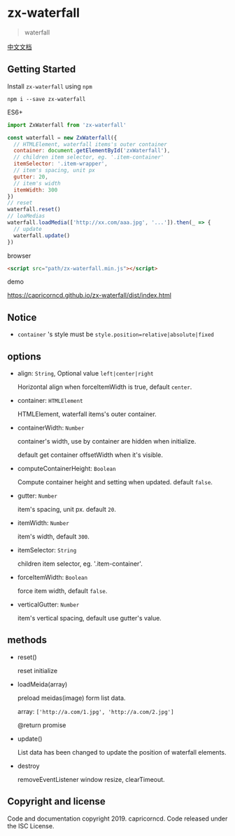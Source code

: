 # zx-waterfall

> waterfall

[中文文档](./docs/cn.md)

## Getting Started

Install `zx-waterfall` using `npm`

```
npm i --save zx-waterfall
```

ES6+

```javascript
import ZxWaterfall from 'zx-waterfall'

const waterfall = new ZxWaterfall({
  // HTMLElement, waterfall items's outer container
  container: document.getElementById('zxWaterfall'),
  // children item selector, eg. '.item-container'
  itemSelector: '.item-wrapper',
  // item's spacing, unit px
  gutter: 20,
  // item's width
  itemWidth: 300
})
// reset
waterfall.reset()
// loaMedias
waterfall.loadMedia(['http://xx.com/aaa.jpg', '...']).then(_ => {
  // update
  waterfall.update()
})
```

browser

```html
<script src="path/zx-waterfall.min.js"></script>
```

demo

https://capricorncd.github.io/zx-waterfall/dist/index.html

## Notice

* `container` 's style must be `style.position=relative|absolute|fixed`

## options

* align: `String`, Optional value `left|center|right`

  Horizontal align when forceItemWidth is true, default `center`.


* container: `HTMLElement`

  HTMLElement, waterfall items's outer container.


* containerWidth: `Number`

  container's width, use by container are hidden when initialize.

  default get container offsetWidth when it's visible.


* computeContainerHeight: `Boolean`

  Compute container height and setting when updated. default `false`.


* gutter: `Number`

  item's spacing, unit px. default `20`.


* itemWidth: `Number`

  item's width, default `300`.


* itemSelector: `String`

  children item selector, eg. '.item-container'.


* forceItemWidth: `Boolean`

  force item width, default `false`.


* verticalGutter: `Number`

  item's vertical spacing, default use gutter's value.

## methods

* reset()

  reset initialize

* loadMeida(array)

  preload meidas(image) form list data.

  array: `['http://a.com/1.jpg', 'http://a.com/2.jpg']`

  @return promise

* update()

  List data has been changed to update the position of waterfall elements.

* destroy

  removeEventListener window resize, clearTimeout.

## Copyright and license

Code and documentation copyright 2019. capricorncd. Code released under the ISC License.
